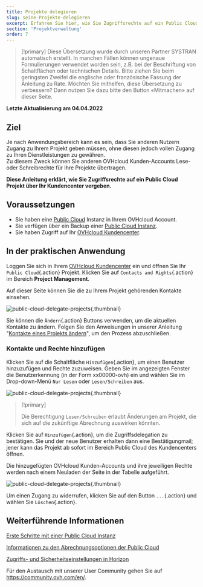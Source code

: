 ```yaml
---
title: Projekte delegieren
slug: seine-Projekte-delegieren
excerpt: Erfahren Sie hier, wie Sie Zugriffsrechte auf ein Public Cloud Projekt anderen Kunden-Accounts übertragen
section: 'Projektverwaltung'
order: 7
---
```


> [!primary]
> Diese Übersetzung wurde durch unseren Partner SYSTRAN automatisch erstellt. In manchen Fällen können ungenaue Formulierungen verwendet worden sein, z.B. bei der Beschriftung von Schaltflächen oder technischen Details. Bitte ziehen Sie beim geringsten Zweifel die englische oder französische Fassung der Anleitung zu Rate. Möchten Sie mithelfen, diese Übersetzung zu verbessern? Dann nutzen Sie dazu bitte den Button «Mitmachen» auf dieser Seite.
>

**Letzte Aktualisierung am 04.04.2022**

## Ziel

Je nach Anwendungsbereich kann es sein, dass Sie anderen Nutzern Zugang zu Ihrem Projekt geben müssen, ohne diesen jedoch vollen Zugang zu Ihren Dienstleistungen zu gewähren.<br>
Zu diesem Zweck können Sie anderen OVHcloud Kunden-Accounts Lese- oder Schreibrechte für Ihre Projekte übertragen.

**Diese Anleitung erklärt, wie Sie Zugriffsrechte auf ein Public Cloud Projekt über Ihr Kundencenter vergeben.**

## Voraussetzungen

- Sie haben eine [Public Cloud](https://www.ovhcloud.com/de/public-cloud/) Instanz in Ihrem OVHcloud Account.
- Sie verfügen über ein Backup einer [Public Cloud Instanz](https://www.ovhcloud.com/de/public-cloud/instance-backup/).
- Sie haben Zugriff auf Ihr [OVHcloud Kundencenter](https://www.ovh.com/auth/?action=gotomanager&from=https://www.ovh.de/&ovhSubsidiary=de).

## In der praktischen Anwendung 

Loggen Sie sich in Ihrem [OVHcloud Kundencenter](https://www.ovh.com/auth/?action=gotomanager&from=https://www.ovh.de/&ovhSubsidiary=de) ein und öffnen Sie Ihr `Public Cloud`{.action} Projekt. Klicken Sie auf `Contacts and Rights`{.action} im Bereich **Project Management**.

Auf dieser Seite können Sie die zu Ihrem Projekt gehörenden Kontakte einsehen.

![public-cloud-delegate-projects](images/delegatingproject01.png){.thumbnail}

Sie können die `Ändern`{.action} Buttons verwenden, um die aktuellen Kontakte zu ändern. Folgen Sie den Anweisungen in unserer Anleitung "[Kontakte eines Projekts ändern](../die_kontakte_eines_projekts_andern/)", um den Prozess abzuschließen.

### Kontakte und Rechte hinzufügen

Klicken Sie auf die Schaltfläche `Hinzufügen`{.action}, um einen Benutzer hinzuzufügen und Rechte zuzuweisen. Geben Sie im angezeigten Fenster die Benutzerkennung (in der Form xx00000-ovh) ein und wählen Sie im Drop-down-Menü `Nur Lesen` oder `Lesen/Schreiben` aus.

![public-cloud-delegate-projects](images/delegatingproject02.png){.thumbnail}

> [!primary]
>
> Die Berechtigung `Lesen/Schreiben` erlaubt Änderungen am Projekt, die sich auf die zukünftige Abrechnung auswirken könnten.
>
 
Klicken Sie auf `Hinzufügen`{.action}, um die Zugriffsdelegation zu bestätigen. Sie und der neue Benutzer erhalten dann eine Bestätigungmail; jener kann das Projekt ab sofort im Bereich Public Cloud des Kundencenters öffnen.

Die hinzugefügten OVHcloud Kunden-Accounts und ihre jeweiligen Rechte werden nach einem Neuladen der Seite in der Tabelle aufgeführt.

![public-cloud-delegate-projects](images/delegatingproject03.png){.thumbnail}

Um einen Zugang zu widerrufen, klicken Sie auf den Button `...`{.action} und wählen Sie `Löschen`{.action}.

## Weiterführende Informationen

[Erste Schritte mit einer Public Cloud Instanz](https://docs.ovh.com/de/public-cloud/public-cloud-erste-schritte/)

[Informationen zu den Abrechnungsoptionen der Public Cloud](https://docs.ovh.com/de/public-cloud/informationen-zu-cloud-abrechnungsoptionen/)

[Zugriffs- und Sicherheitseinstellungen in Horizon](https://docs.ovh.com/de/public-cloud/access_and_security_in_horizon/)

Für den Austausch mit unserer User Community gehen Sie auf <https://community.ovh.com/en/>.